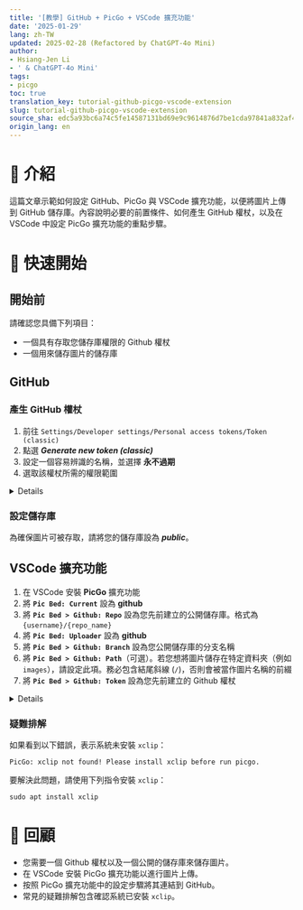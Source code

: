 ```yaml
---
title: '[教學] GitHub + PicGo + VSCode 擴充功能'
date: '2025-01-29'
lang: zh-TW
updated: 2025-02-28 (Refactored by ChatGPT-4o Mini)
author:
- Hsiang-Jen Li
- ' & ChatGPT-4o Mini'
tags:
- picgo
toc: true
translation_key: tutorial-github-picgo-vscode-extension
slug: tutorial-github-picgo-vscode-extension
source_sha: edc5a93bc6a74c5fe14587131bd69e9c9614876d7be1cda97841a832af453a59
origin_lang: en
---
```


# 📌 介紹
這篇文章示範如何設定 GitHub、PicGo 與 VSCode 擴充功能，以便將圖片上傳到 GitHub 儲存庫。內容說明必要的前置條件、如何產生 GitHub 權杖，以及在 VSCode 中設定 PicGo 擴充功能的重點步驟。
<!-- more -->

# 🚀 快速開始
## 開始前

請確認您具備下列項目：

- 一個具有存取您儲存庫權限的 Github 權杖
- 一個用來儲存圖片的儲存庫

## GitHub

### 產生 GitHub 權杖

1. 前往 `Settings/Developer settings/Personal access tokens/Token (classic)`
1. 點選 ***Generate new token (classic)***
1. 設定一個容易辨識的名稱，並選擇 **永不過期**
1. 選取該權杖所需的權限範圍
<!-- 1. Setup token's name for better recognize and select no expiration date. Finally, select the scope that this access token can do. -->

<details>

![圖片](https://hackmd.io/_uploads/SJkewdvukl.png)
![圖片](https://hackmd.io/_uploads/rkmvPOvu1l.png)
![圖片](https://hackmd.io/_uploads/HyU5wdvO1x.png)
![圖片](https://hackmd.io/_uploads/rkvCwuw_ke.png)
![圖片](https://hackmd.io/_uploads/r1HEddvdJl.png)    
    
</details>


### 設定儲存庫
為確保圖片可被存取，請將您的儲存庫設為 ***public***。

## VSCode 擴充功能

1. 在 VSCode 安裝 **PicGo** 擴充功能
1. 將 **`Pic Bed: Current`** 設為 **github**
1. 將 **`Pic Bed > Github: Repo`** 設為您先前建立的公開儲存庫。格式為 `{username}/{repo_name}`
1. 將 **`Pic Bed: Uploader`** 設為 **github**
1. 將 **`Pic Bed > Github: Branch`** 設為您公開儲存庫的分支名稱
1. 將 **`Pic Bed > Github: Path`**（可選）。若您想將圖片儲存在特定資料夾（例如 `images`），請設定此項。務必包含結尾斜線 (`/`)，否則會被當作圖片名稱的前綴
1. 將 **`Pic Bed > Github: Token`** 設為您先前建立的 Github 權杖

<details>

![圖片](https://hackmd.io/_uploads/r1Yv0Pvu1g.png)
![圖片](https://hackmd.io/_uploads/SJHrBdwuyg.png)
![圖片](https://hackmd.io/_uploads/rkkYiuP_1l.png)

</details>


### 疑難排解

如果看到以下錯誤，表示系統未安裝 `xclip`：

```shell
PicGo: xclip not found! Please install xclip before run picgo.
```
要解決此問題，請使用下列指令安裝 `xclip`：

```shell
sudo apt install xclip
```

# 🔁 回顧
- 您需要一個 Github 權杖以及一個公開的儲存庫來儲存圖片。
- 在 VSCode 安裝 PicGo 擴充功能以進行圖片上傳。
- 按照 PicGo 擴充功能中的設定步驟將其連結到 GitHub。
- 常見的疑難排解包含確認系統已安裝 `xclip`。
